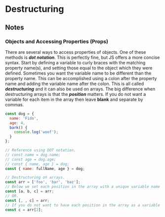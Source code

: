 # Destructuring

## Notes

### Objects and Accessing Properties (Props)

There are several ways to access properties of objects. One of these methods is **_dot notation_**. This is perfectly fine, but JS offers a more concise syntax. Start by defining a variable to curly braces with the matching property name(s), and setting those equal to the object which they were defined. Sometimes you want the variable name to be different than the property name. This can be accomplished using a colon after the property name and adding the variable name after the colon. This is all called _**destructuring**_ and it can also be used on arrays. The big difference when destructuring arrays is that the _**position**_ matters. If you do not want a variable for each item in the array then leave **blank** and separate by commas.

```javascript
const dog = {
  name: 'Fido',
  age: 4,
  bark() {
    console.log('woof');
  }
};

// Reference using DOT notation.
// const name = dog.name;
// const age = dog.age;
// const { name, age } = dog;
const { name: fullName, age } = dog;

// Destructuring on arrays.
const arr = ['foo', 'bar', 'baz'];
// Below we set each position in the array with a unique variable name (i.e. a, b and c).
const [a, b, c] = arr;
// OR.
const [, , c] = arr;
// If you do not want to have each position in the array as a variable you can leave position blank and separate by commas or if you are only using one position you can do as below.
const c = arr[2];
```
